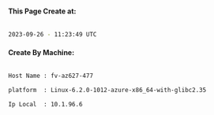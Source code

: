 
   
#### This Page Create at:

```bash

2023-09-26 - 11:23:49 UTC

```

#### Create By Machine:

```bash

Host Name : fv-az627-477

platform  : Linux-6.2.0-1012-azure-x86_64-with-glibc2.35

Ip Local  : 10.1.96.6

```

